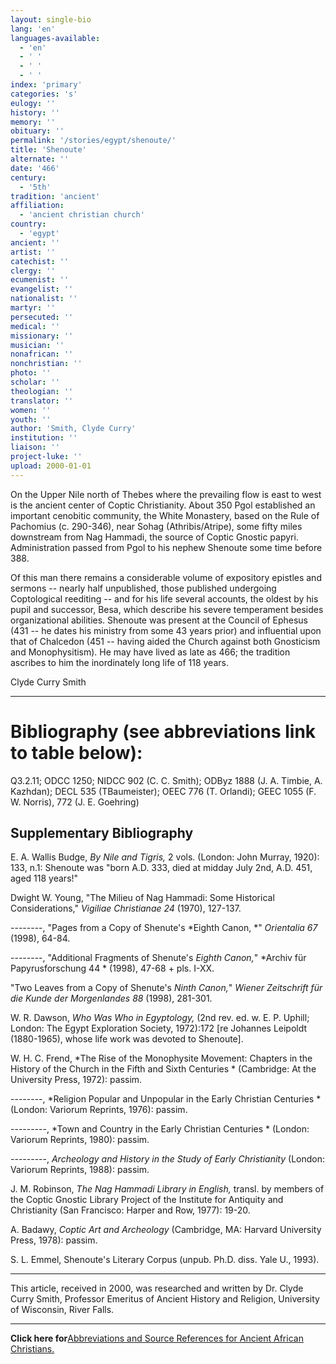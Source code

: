 ```yaml
---
layout: single-bio
lang: 'en'
languages-available:
  - 'en'
  - ' '
  - ' '
  - ' '
index: 'primary'
categories: 's'
eulogy: ''
history: ''
memory: ''
obituary: ''
permalink: '/stories/egypt/shenoute/'
title: 'Shenoute'
alternate: ''
date: '466'
century:
  - '5th'
tradition: 'ancient'
affiliation:
  - 'ancient christian church'
country:
  - 'egypt'
ancient: ''
artist: ''
catechist: ''
clergy: ''
ecumenist: ''
evangelist: ''
nationalist: ''
martyr: ''
persecuted: ''
medical: ''
missionary: ''
musician: ''
nonafrican: ''
nonchristian: ''
photo: ''
scholar: ''
theologian: ''
translator: ''
women: ''
youth: ''
author: 'Smith, Clyde Curry'
institution: ''
liaison: ''
project-luke: ''
upload: 2000-01-01
---
```



On the Upper Nile north of Thebes where the prevailing flow is east to west is the ancient center of Coptic Christianity.  About 350 Pgol established an important cenobitic community, the White Monastery, based on the Rule of Pachomius (c. 290-346), near Sohag (Athribis/Atripe), some fifty miles downstream from Nag Hammadi, the source of Coptic Gnostic papyri.  Administration passed from Pgol to his nephew Shenoute some time before 388.

Of this man there remains a considerable volume of expository epistles and sermons -- nearly half unpublished, those published undergoing Coptological reediting -- and for his life several accounts, the oldest by his pupil and successor, Besa, which describe his severe temperament besides organizational abilities.  Shenoute was present at the Council of Ephesus (431 -- he dates his ministry from some 43 years prior) and influential upon that of Chalcedon (451 -- having aided the Church against both Gnosticism and Monophysitism).  He may have lived as late as 466; the tradition ascribes to him the inordinately long life of 118 years.

Clyde Curry Smith

---

# Bibliography (see abbreviations link to table below):

Q3.2.11; ODCC 1250; NIDCC 902 (C. C. Smith); ODByz 1888 (J. A. Timbie, A. Kazhdan); DECL 535 (TBaumeister);
OEEC 776 (T. Orlandi); GEEC 1055 (F. W. Norris), 772 (J. E. Goehring)

## Supplementary Bibliography

E. A. Wallis Budge, *By Nile and Tigris,* 2 vols. (London: John Murray, 1920): 133, n.1:  Shenoute was "born A.D. 333, died at midday July 2nd, A.D. 451, aged 118 years!"

Dwight W. Young, "The Milieu of Nag Hammadi: Some Historical Considerations," *Vigiliae Christianae 24* (1970), 127-137.

--------, "Pages from a Copy of Shenute's *Eighth Canon, *" *Orientalia 67* (1998), 64-84.

--------,  "Additional Fragments of Shenute's *Eighth Canon,*" *Archiv f&uuml;r Papyrusforschung 44 * (1998), 47-68 + pls. I-XX.

"Two Leaves from a Copy of Shenute's *Ninth Canon,*" *Wiener Zeitschrift f&uuml;r die Kunde der Morgenlandes 88* (1998), 281-301.

W. R. Dawson, *Who Was Who in Egyptology,* (2nd rev. ed. w. E. P. Uphill; London: The Egypt Exploration Society, 1972):172 [re Johannes Leipoldt (1880-1965), whose life work was devoted to Shenoute].

W. H. C. Frend, *The Rise of the Monophysite Movement: Chapters in the History of the Church in the Fifth and Sixth Centuries * (Cambridge: At the University Press, 1972): passim.

--------, *Religion Popular and Unpopular in the Early Christian Centuries * (London: Variorum Reprints, 1976): passim.

---------, *Town and Country in the Early Christian Centuries * (London: Variorum Reprints, 1980): passim.

---------,  *Archeology and History in the Study of Early Christianity* (London: Variorum Reprints, 1988): passim.

J. M. Robinson, *The Nag Hammadi Library in English,* transl. by members of the Coptic Gnostic Library Project of the Institute for Antiquity and Christianity (San Francisco: Harper and Row, 1977): 19-20.

A. Badawy, *Coptic Art and Archeology* (Cambridge, MA: Harvard University Press, 1978): passim.

S. L. Emmel, Shenoute's Literary Corpus (unpub. Ph.D. diss. Yale U., 1993).

---

This article, received in 2000, was researched and written by Dr. Clyde Curry Smith, Professor Emeritus of Ancient History and Religion, University of Wisconsin, River Falls.

---

**Click here for**[Abbreviations and Source References for Ancient African Christians.](ccs-supplem_biblio.html)